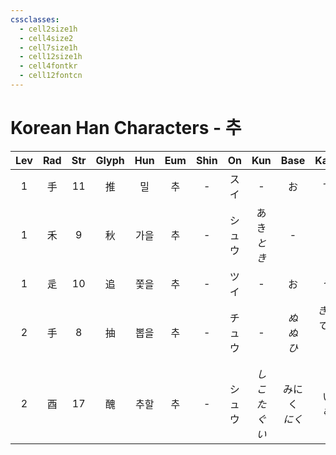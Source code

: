 ```yaml
---
cssclasses:
  - cell2size1h
  - cell4size2
  - cell7size1h
  - cell12size1h
  - cell4fontkr
  - cell12fontcn
---
```


# Korean Han Characters - 추

| Lev | Rad | Str | Glyph | Hun | Eum | Shin | On  |     Kun     |     Base      |       Kana       | Simp | Man  |  Can  | Viet |
| :-: | :-: | :-: | :---: | :-: | :-: | :--: | :-: | :---------: | :-----------: | :--------------: | :--: | :--: | :---: | :--: |
|  1  |  手  | 11  |   推   |  밀  |  추  |  -   | スイ  |      -      |       お       |        す         |  -   | tuī  | teoi1 | suy  |
|  1  |  禾  |  9  |   秋   | 가을  |  추  |  -   | シュウ | あき<br>*とき*  |       -       |        -         |  -   | qiū  | cau1  | thu  |
|  1  |  辵  | 10  |   追   | 쫓을  |  추  |  -   | ツイ  |      -      |       お       |        う         |  -   | zhuī | zeoi1 | truy |
|  2  |  手  |  8  |   抽   | 뽑을  |  추  |  -   | チュウ |      -      | *ぬ<br>ぬ<br>ひ* | *きんでる<br>く<br>く* |  -   | chōu | cau1  | trừu |
|  2  |  酉  | 17  |   醜   | 추할  |  추  |  -   | シュウ | *しこ<br>たぐい* |  みにく<br>*にく*  |     い<br>*む*     |  丑   | chǒu | cau2  | xấu  |
